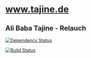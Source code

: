www.tajine.de
=========

## Ali Baba Tajine - Relauch


[![Dependency Status](https://gemnasium.com/consolacao/tajine.de.svg)](https://gemnasium.com/consolacao/www.tajine.de)

[![Build Status](https://travis-ci.org/consolacao/tajine.de.svg?branch=master)](https://travis-ci.org/consolacao/www.tajine.de)


